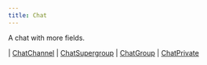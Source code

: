 ```yaml
---
title: Chat
---
```


A chat with more fields.

<div class="font-mono whitespace-pre"><span class="opacity-50">|</span> <a href="/types/chatchannel"  >ChatChannel</a>
<span class="opacity-50">|</span> <a href="/types/chatsupergroup"  >ChatSupergroup</a>
<span class="opacity-50">|</span> <a href="/types/chatgroup"  >ChatGroup</a>
<span class="opacity-50">|</span> <a href="/types/chatprivate"  >ChatPrivate</a></div>

